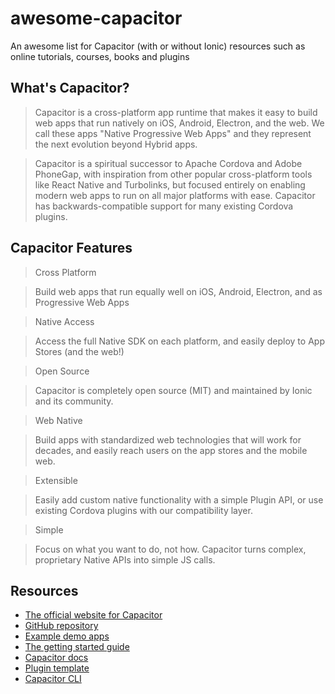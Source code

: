 # awesome-capacitor

An awesome list for Capacitor (with or without Ionic) resources such as online tutorials, courses, books and plugins

## What's Capacitor?

>Capacitor is a cross-platform app runtime that makes it easy to build web apps that run natively on iOS, Android, Electron, and the web. We call these apps "Native Progressive Web Apps" and they represent the next evolution beyond Hybrid apps.

>Capacitor is a spiritual successor to Apache Cordova and Adobe PhoneGap, with inspiration from other popular cross-platform tools like React Native and Turbolinks, but focused entirely on enabling modern web apps to run on all major platforms with ease. Capacitor has backwards-compatible support for many existing Cordova plugins.

## Capacitor Features

>Cross Platform

>Build web apps that run equally well on iOS, Android, Electron, and as Progressive Web Apps

>Native Access

>Access the full Native SDK on each platform, and easily deploy to App Stores (and the web!)

>Open Source

>Capacitor is completely open source (MIT) and maintained by Ionic and its community.

>Web Native

>Build apps with standardized web technologies that will work for decades, and easily reach users on the app stores and the mobile web.

>Extensible

>Easily add custom native functionality with a simple Plugin API, or use existing Cordova plugins with our compatibility layer.

>Simple

>Focus on what you want to do, not how. Capacitor turns complex, proprietary Native APIs into simple JS calls.


## Resources

* [The official website for Capacitor](https://capacitor.ionicframework.com/)
* [GitHub repository](https://github.com/ionic-team/capacitor)
* [Example demo apps](https://github.com/ionic-team/capacitor/tree/master/example)
* [The getting started guide](https://capacitor.ionicframework.com/docs/getting-started/)
* [Capacitor docs](https://capacitor.ionicframework.com/docs/)
* [Plugin template](https://github.com/ionic-team/capacitor/tree/master/plugin-template)
* [Capacitor CLI](https://www.npmjs.com/package/@capacitor/cli)

